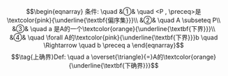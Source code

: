 $$\begin{eqnarray}
条件: \quad
&①& \quad <P , \preceq>是\textcolor{pink}{\underline{\textbf{偏序集}}}\\
&②& \quad A \subseteq P\\
&③& \quad a 是A的一个\textcolor{orange}{\underline{\textbf{下界}}}\\
&④& \quad \forall A的\textcolor{pink}{\underline{\textbf{下界}}}b \quad \Rightarrow \quad b \preceq a
\end{eqnarray}$$
$$\tag{上确界}Def: \quad a \overset{\triangle}{=}A的\textcolor{orange}{\underline{\textbf{下确界}}}$$